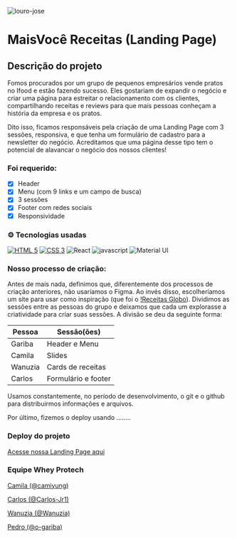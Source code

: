 ![louro-jose](https://user-images.githubusercontent.com/35999071/165995769-a728c062-cb7f-4097-bac9-52c6d55decb6.png)

# MaisVocê Receitas (Landing Page)

## Descrição do projeto

Fomos procurados por um grupo de pequenos empresários vende pratos no Ifood e estão fazendo sucesso. Eles gostariam de expandir o negócio e criar uma página para estreitar o relacionamento com os clientes, compartilhando receitas e reviews para que mais pessoas conheçam a história da empresa e os pratos.

Dito isso, ficamos responsáveis pela criação de uma Landing Page com 3 sessões, responsiva, e que tenha um formulário de cadastro para a newsletter do negócio. Acreditamos que uma página desse tipo tem o potencial de alavancar o negócio dos nossos clientes!

### Foi requerido:

- [X] Header
- [X] Menu (com 9 links e um campo de busca)
- [X] 3 sessões
- [X] Footer com redes sociais
- [X] Responsividade

### ⚙️ Tecnologias usadas
[![HTML 5](https://img.shields.io/badge/HTML-239120?style=for-the-badge&logo=html5&logoColor=white)](https://developer.mozilla.org/pt-BR/docs/orphaned/Web/Guide/HTML/HTML5/) [![CSS 3](https://img.shields.io/badge/CSS-239120?&style=for-the-badge&logo=css3&logoColor=white)](https://developer.mozilla.org/pt-BR/docs/Web/CSS) ![React](https://img.shields.io/badge/React-20232A?style=for-the-badge&logo=react&logoColor=61DAFB) ![javascript](https://img.shields.io/badge/JavaScript-F7DF1E?style=for-the-badge&logo=javascript&logoColor=black) ![Material UI](https://img.shields.io/badge/Material--UI-0081CB?style=for-the-badge&logo=material-ui&logoColor=white)

### Nosso processo de criação:

Antes de mais nada, definimos que, diferentemente dos processos de criação anteriores, não usaríamos o Figma. Ao invés disso, escolheríamos um site para usar como inspiração (que foi o [!Receitas Globo](https://receitas.globo.com/)).
Dividimos as sessões entre as pessoas do grupo e deixamos que cada um explorasse a criatividade para criar suas sessões. A divisão se deu da seguinte forma:

| Pessoa  | Sessão(ões)         |
|---------|---------------------|
| Gariba  | Header e Menu       |
| Camila  | Slides              |
| Wanuzia | Cards de receitas   |
| Carlos  | Formulário e footer |

Usamos constantemente, no período de desenvolvimento, o git e o github para distribuirmos informações e arquivos.

Por último, fizemos o deploy usando ........

### Deploy do projeto

[Acesse nossa Landing Page aqui](http://maisvocereceitas.surge.sh)

### Equipe Whey Protech

<p><a href="https://github.com/camiyung">Camila (@camiyung)</a></p>
<p><a href="https://github.com/Carlos-Jr1">Carlos (@Carlos-Jr1)</a></p>
<p><a href="https://github.com/Wanuzia">Wanuzia (@Wanuzia)</a></p>
<p><a href="https://github.com/o-gariba">Pedro (@o-gariba)</a></p>
